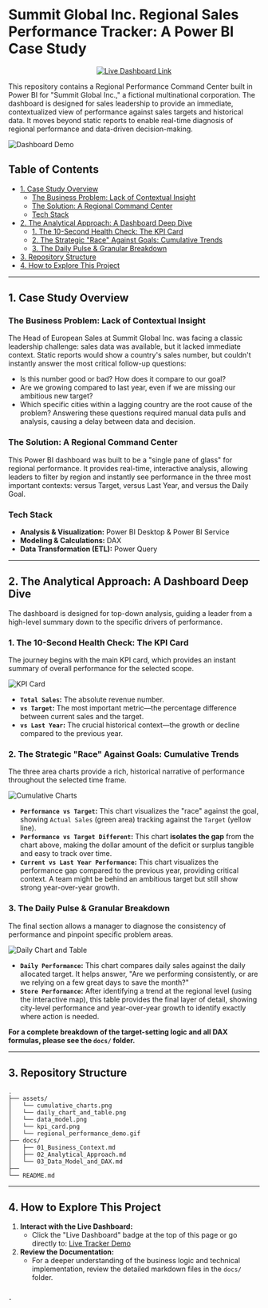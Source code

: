 # Summit Global Inc. Regional Sales Performance Tracker: A Power BI Case Study

<p align="center">
  <a href="https://tinyurl.com/53chuyna" target="_blank">
    <img src="https://img.shields.io/badge/Live_Dashboard-View_Here-darkgreen?style=for-the-badge&logo=powerbi" alt="Live Dashboard Link">
  </a>
</p>

This repository contains a Regional Performance Command Center built in Power BI for "Summit Global Inc.," a fictional multinational corporation. The dashboard is designed for sales leadership to provide an immediate, contextualized view of performance against sales targets and historical data. It moves beyond static reports to enable real-time diagnosis of regional performance and data-driven decision-making.

![Dashboard Demo](assets/regional_performance_demo.gif)

## Table of Contents
- [1. Case Study Overview](#1-case-study-overview)
  - [The Business Problem: Lack of Contextual Insight](#the-business-problem-lack-of-contextual-insight)
  - [The Solution: A Regional Command Center](#the-solution-a-regional-command-center)
  - [Tech Stack](#tech-stack)
- [2. The Analytical Approach: A Dashboard Deep Dive](#2-the-analytical-approach-a-dashboard-deep-dive)
  - [1. The 10-Second Health Check: The KPI Card](#1-the-10-second-health-check-the-kpi-card)
  - [2. The Strategic "Race" Against Goals: Cumulative Trends](#2-the-strategic-race-against-goals-cumulative-trends)
  - [3. The Daily Pulse & Granular Breakdown](#3-the-daily-pulse--granular-breakdown)
- [3. Repository Structure](#3-repository-structure)
- [4. How to Explore This Project](#4-how-to-explore-this-project)

---

## 1. Case Study Overview

### The Business Problem: Lack of Contextual Insight
The Head of European Sales at Summit Global Inc. was facing a classic leadership challenge: sales data was available, but it lacked immediate context. Static reports would show a country's sales number, but couldn't instantly answer the most critical follow-up questions:
*   Is this number good or bad? How does it compare to our goal?
*   Are we growing compared to last year, even if we are missing our ambitious new target?
*   Which specific cities within a lagging country are the root cause of the problem?
Answering these questions required manual data pulls and analysis, causing a delay between data and decision.

### The Solution: A Regional Command Center
This Power BI dashboard was built to be a "single pane of glass" for regional performance. It provides real-time, interactive analysis, allowing leaders to filter by region and instantly see performance in the three most important contexts: versus Target, versus Last Year, and versus the Daily Goal.

### Tech Stack
*   **Analysis & Visualization:** Power BI Desktop & Power BI Service
*   **Modeling & Calculations:** DAX
*   **Data Transformation (ETL):** Power Query

---

## 2. The Analytical Approach: A Dashboard Deep Dive

The dashboard is designed for top-down analysis, guiding a leader from a high-level summary down to the specific drivers of performance.

### 1. The 10-Second Health Check: The KPI Card
The journey begins with the main KPI card, which provides an instant summary of overall performance for the selected scope.

![KPI Card](assets/kpi_card.png)

*   **`Total Sales`:** The absolute revenue number.
*   **`vs Target`:** The most important metric—the percentage difference between current sales and the target.
*   **`vs Last Year`:** The crucial historical context—the growth or decline compared to the previous year.

### 2. The Strategic "Race" Against Goals: Cumulative Trends
The three area charts provide a rich, historical narrative of performance throughout the selected time frame.

![Cumulative Charts](assets/cumulative_charts.png)

*   **`Performance vs Target`:** This chart visualizes the "race" against the goal, showing `Actual Sales` (green area) tracking against the `Target` (yellow line).
*   **`Performance vs Target Different`:** This chart **isolates the gap** from the chart above, making the dollar amount of the deficit or surplus tangible and easy to track over time.
*   **`Current vs Last Year Performance`:** This chart visualizes the performance gap compared to the previous year, providing critical context. A team might be behind an ambitious target but still show strong year-over-year growth.

### 3. The Daily Pulse & Granular Breakdown
The final section allows a manager to diagnose the consistency of performance and pinpoint specific problem areas.

![Daily Chart and Table](assets/daily_chart_and_table.png)

*   **`Daily Performance`:** This chart compares daily sales against the daily allocated target. It helps answer, "Are we performing consistently, or are we relying on a few great days to save the month?"
*   **`Store Performance`:** After identifying a trend at the regional level (using the interactive map), this table provides the final layer of detail, showing city-level performance and year-over-year growth to identify exactly where action is needed.

**For a complete breakdown of the target-setting logic and all DAX formulas, please see the `docs/` folder.**

---

## 3. Repository Structure
```
.
├── assets/
│   └── cumulative_charts.png
│   └── daily_chart_and_table.png
│   └── data_model.png
│   └── kpi_card.png
│   └── regional_performance_demo.gif
├── docs/
│   ├── 01_Business_Context.md
│   ├── 02_Analytical_Approach.md
│   └── 03_Data_Model_and_DAX.md
├── 
└── README.md
```

---

## 4. How to Explore This Project
1.  **Interact with the Live Dashboard:**
    *   Click the "Live Dashboard" badge at the top of this page or go directly to: [Live Tracker Demo](https://tinyurl.com/53chuyna)
2.  **Review the Documentation:**
    *   For a deeper understanding of the business logic and technical implementation, review the detailed markdown files in the `docs/` folder.
```

-


